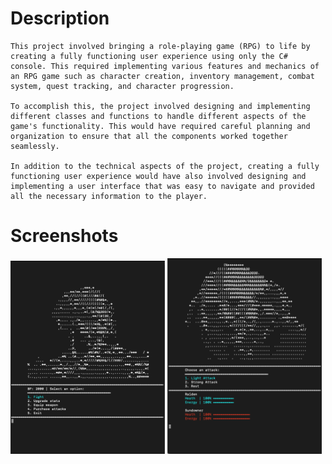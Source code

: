 # Description
	This project involved bringing a role-playing game (RPG) to life by creating a fully functioning user experience using only the C# console. This required implementing various features and mechanics of an RPG game such as character creation, inventory management, combat system, quest tracking, and character progression.
	
	To accomplish this, the project involved designing and implementing different classes and functions to handle different aspects of the game's functionality. This would have required careful planning and organization to ensure that all the components worked together seamlessly.
	
    In addition to the technical aspects of the project, creating a fully functioning user experience would have also involved designing and implementing a user interface that was easy to navigate and provided all the necessary information to the player.

# Screenshots
<div>
    <img src="Images/Screenshot1.png" style="width:49%;"></img>
    <img src="Images/Screenshot3.png" style="width:49%;"></img>
</div>